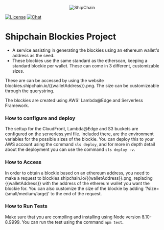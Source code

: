 <p align="center">
  <img src="https://shipchain.io/img/logo.png" alt="ShipChain"/>
</p>

[![License](http://img.shields.io/:license-apache-blue.svg)](http://www.apache.org/licenses/LICENSE-2.0.html)
[![Chat](https://img.shields.io/badge/gitter-ShipChain/lobby-green.svg)](https://gitter.im/ShipChain/Lobby)

# Shipchain Blockies Project

* A service assisting in generating the blockies using an ethereum wallet's address as the seed.
* These blockies use the same standard as the etherscan, keeping a standard blockie per wallet. These can come in 3 different, customizable sizes.

These are can be accessed by using the website blockies.shipchain.io/{{walletAddress}}.png. The size can be customizeable through the querystring.

The blockies are created using AWS' Lambda@Edge and Serverless Framework.


### How to configure and deploy

The settup for the CloudFront, Lambda@Edge and S3 buckets are configured on the serverless.yml file. Included there, are the environment variables for the possible sizes of the blockie. You can deploy this to your AWS account using the command `sls deploy`, and for more in depth detail about the deployment you can use the command `sls deploy -v`.

### How to Access

In order to obtain a blockie based on an ethereum address, you need to make a request to blockies.shipchain.io/{{walletAddress}}.png, replacing {{walletAddress}} with the address of the ethereum wallet you want the blockie for. You can also customize the size of the blockie by adding '?size=(small/medium/large)' to the end of the request.

### How to Run Tests

Make sure that you are compiling and installing using Node version 8.10-8.9999. You can run the test using the command `npm test`.